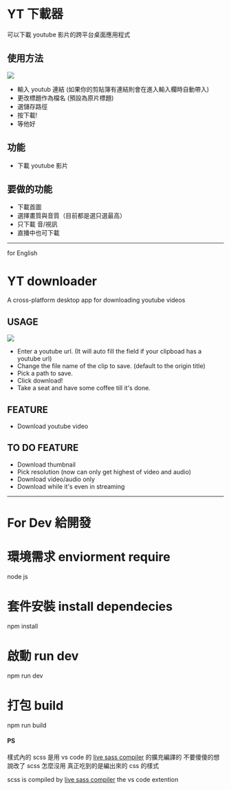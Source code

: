 # YT 下載器

可以下載 youtube 影片的跨平台桌面應用程式

## 使用方法

![](https://i.imgur.com/D2kOszT.png)

- 輸入 youtub 連結 (如果你的剪貼簿有連結則會在進入輸入欄時自動帶入)
- 更改標題作為檔名 (預設為原片標題)
- 選儲存路徑
- 按下載!
- 等他好

## 功能
- 下載 youtube 影片

## 要做的功能

- 下載首圖
- 選擇畫質與音質（目前都是選只選最高）
- 只下載 音/視訊
- 直播中也可下載

---
for English

# YT downloader

A cross-platform desktop app for downloading youtube videos

## USAGE

![](https://i.imgur.com/D2kOszT.png)

- Enter a youtube url. (It will auto fill the field if your clipboad has a youtube url)
- Change the file name of the clip to save. (default to the origin title)
- Pick a path to save.
- Click download!
- Take a seat and have some coffee till it's done.

## FEATURE
- Download youtube video

## TO DO FEATURE

- Download thumbnail
- Pick resolution (now can only get highest of video and audio)
- Download video/audio only
- Download while it's even in streaming

---

# For Dev 給開發

# 環境需求 enviorment require
node js

# 套件安裝 install dependecies
npm install

# 啟動 run dev
npm run dev

# 打包 build
npm run build

#### PS
樣式內的 scss 是用 vs code 的 [live sass compiler]( https://marketplace.visualstudio.com/items?itemName=ritwickdey.live-sass ) 的擴充編譯的 不要傻傻的想說改了 scss 怎麼沒用 真正吃到的是編出來的 css 的樣式

scss is compiled by [live sass compiler]( https://marketplace.visualstudio.com/items?itemName=ritwickdey.live-sass ) the vs code extention